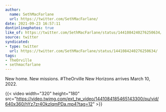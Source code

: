 ```yaml
---
author:
  name: SethMacFarlane
  url: https://twitter.com/SethMacFarlane/
date: 2021-09-23 16:57:11
dontinlinephotos: true
like_of: https://twitter.com/SethMacFarlane/status/1441084240276250634/
source: twitter
syndicated:
- type: twitter
  url: https://twitter.com/SethMacFarlane/status/1441084240276250634/
tags:
- TheOrville
- sethmacfarlane
---
```


New home. New missions. #TheOrville New Horizons arrives March 10, 2022. 

{{< video width="320" height="180" src="https://video.twimg.com/ext_tw_video/1441084185465143300/pu/vid/640x360/hYz7zr4OkzIqmPDa.mp4?tag=12" >}}